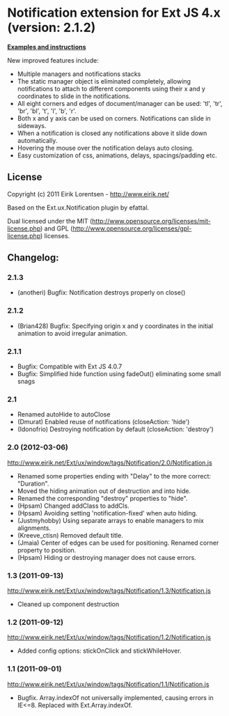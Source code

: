 
# Notification extension for Ext JS 4.x (version: 2.1.2)

[**Examples and instructions**](http://www.eirik.net/Ext/ux/window/Demo.html)

New improved features include:
- Multiple managers and notifications stacks
- The static manager object is eliminated completely, allowing notifications to attach to different components using their x and y coordinates to slide in the notifications.
- All eight corners and edges of document/manager can be used: 'tl', 'tr', 'br', 'bl', 't', 'l', 'b', 'r'.
- Both x and y axis can be used on corners. Notifications can slide in sideways.
- When a notification is closed any notifications above it slide down automatically.
- Hovering the mouse over the notification delays auto closing.
- Easy customization of css, animations, delays, spacings/padding etc.

## License

Copyright (c) 2011 Eirik Lorentsen - http://www.eirik.net/

Based on the Ext.ux.Notification plugin by efattal.

Dual licensed under the MIT (http://www.opensource.org/licenses/mit-license.php) 
and GPL (http://www.opensource.org/licenses/gpl-license.php) licenses.

## Changelog:

### 2.1.3

- (anotheri) Bugfix: Notification destroys properly on close()

### 2.1.2

- (Brian428) Bugfix: Specifying origin x and y coordinates in the initial animation to avoid irregular animation. 

### 2.1.1

- Bugfix: Compatible with Ext JS 4.0.7
- Bugfix: Simplified hide function using fadeOut() eliminating some small snags

### 2.1

- Renamed autoHide to autoClose
- (Dmurat) Enabled reuse of notifications (closeAction: 'hide')
- (Idonofrio) Destroying notification by default (closeAction: 'destroy')

### 2.0 (2012-03-06)

http://www.eirik.net/Ext/ux/window/tags/Notification/2.0/Notification.js

- Renamed some properties ending with "Delay" to the more correct: "Duration".
- Moved the hiding animation out of destruction and into hide.
- Renamed the corresponding "destroy" properties to "hide".
- (Hpsam) Changed addClass to addCls.
- (Hpsam) Avoiding setting 'notification-fixed' when auto hiding.
- (Justmyhobby) Using separate arrays to enable managers to mix alignments.
- (Kreeve_ctisn) Removed default title.
- (Jmaia) Center of edges can be used for positioning. Renamed corner property to position.
- (Hpsam) Hiding or destroying manager does not cause errors.

### 1.3 (2011-09-13)

http://www.eirik.net/Ext/ux/window/tags/Notification/1.3/Notification.js

- Cleaned up component destruction

### 1.2 (2011-09-12)

http://www.eirik.net/Ext/ux/window/tags/Notification/1.2/Notification.js

- Added config options: stickOnClick and stickWhileHover.

### 1.1 (2011-09-01)

http://www.eirik.net/Ext/ux/window/tags/Notification/1.1/Notification.js

- Bugfix. Array.indexOf not universally implemented, causing errors in IE<=8. Replaced with Ext.Array.indexOf.